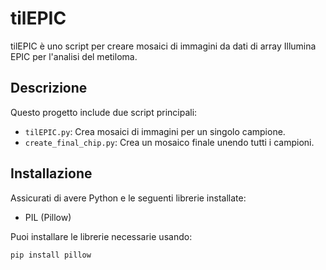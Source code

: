 # tilEPIC

tilEPIC è uno script per creare mosaici di immagini da dati di array Illumina EPIC per l'analisi del metiloma.

## Descrizione

Questo progetto include due script principali:
- `tilEPIC.py`: Crea mosaici di immagini per un singolo campione.
- `create_final_chip.py`: Crea un mosaico finale unendo tutti i campioni.

## Installazione

Assicurati di avere Python e le seguenti librerie installate:
- PIL (Pillow)

Puoi installare le librerie necessarie usando:
```sh
pip install pillow
